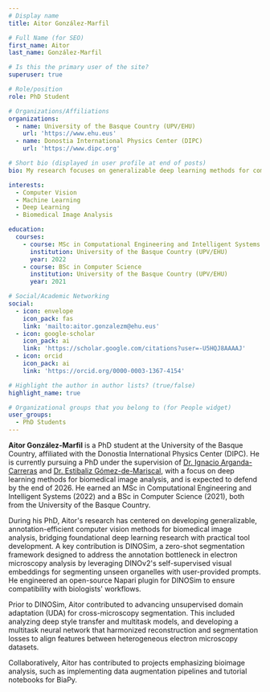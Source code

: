 ```yaml
---
# Display name
title: Aitor González-Marfil

# Full Name (for SEO)
first_name: Aitor  
last_name: González-Marfil

# Is this the primary user of the site?
superuser: true

# Role/position
role: PhD Student

# Organizations/Affiliations
organizations:
  - name: University of the Basque Country (UPV/EHU)
    url: 'https://www.ehu.eus'
  - name: Donostia International Physics Center (DIPC)
    url: 'https://www.dipc.org'

# Short bio (displayed in user profile at end of posts)
bio: My research focuses on generalizable deep learning methods for computer vision.

interests:
  - Computer Vision
  - Machine Learning
  - Deep Learning
  - Biomedical Image Analysis

education:
  courses:
    - course: MSc in Computational Engineering and Intelligent Systems
      institution: University of the Basque Country (UPV/EHU)
      year: 2022
    - course: BSc in Computer Science
      institution: University of the Basque Country (UPV/EHU)
      year: 2021

# Social/Academic Networking
social:
  - icon: envelope
    icon_pack: fas
    link: 'mailto:aitor.gonzalezm@ehu.eus'
  - icon: google-scholar
    icon_pack: ai
    link: 'https://scholar.google.com/citations?user=-U5HQJ8AAAAJ'
  - icon: orcid
    icon_pack: ai
    link: 'https://orcid.org/0000-0003-1367-4154'

# Highlight the author in author lists? (true/false)
highlight_name: true

# Organizational groups that you belong to (for People widget)
user_groups:
  - PhD Students
---
```


**Aitor González-Marfil** is a PhD student at the University of the Basque Country, affiliated with the Donostia International Physics Center (DIPC). He is currently pursuing a PhD under the supervision of [Dr. Ignacio Arganda-Carreras](https://cvpd.github.io/author/ignacio-arganda-carreras/) and [Dr. Estibaliz Gómez-de-Mariscal](https://esgomezm.github.io), with a focus on deep learning methods for biomedical image analysis, and is expected to defend by the end of 2026. He earned an MSc in Computational Engineering and Intelligent Systems (2022) and a BSc in Computer Science (2021), both from the University of the Basque Country.

During his PhD, Aitor's research has centered on developing generalizable, annotation-efficient computer vision methods for biomedical image analysis, bridging foundational deep learning research with practical tool development. A key contribution is DINOSim, a zero-shot segmentation framework designed to address the annotation bottleneck in electron microscopy analysis by leveraging DINOv2's self-supervised visual embeddings for segmenting unseen organelles with user-provided prompts. He engineered an open-source Napari plugin for DINOSim to ensure compatibility with biologists' workflows.

Prior to DINOSim, Aitor contributed to advancing unsupervised domain adaptation (UDA) for cross-microscopy segmentation. This included analyzing deep style transfer and multitask models, and developing a multitask neural network that harmonized reconstruction and segmentation losses to align features between heterogeneous electron microscopy datasets.

Collaboratively, Aitor has contributed to projects emphasizing bioimage analysis, such as implementing data augmentation pipelines and tutorial notebooks for BiaPy.


